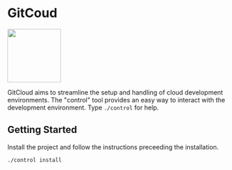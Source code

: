 # GitCoud

<img src="https://i.ibb.co/YRpgRBw/cloud.png" height="120">

GitCloud aims to streamline the setup and handling of cloud development environments. The "control" tool provides an easy way to interact with the development environment. Type `./control` for help.

## Getting Started

Install the project and follow the instructions preceeding the installation.

```bash
./control install
```